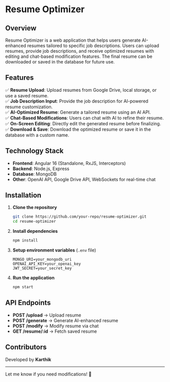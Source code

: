 # **Resume Optimizer**  

## **Overview**  
Resume Optimizer is a web application that helps users generate AI-enhanced resumes tailored to specific job descriptions. Users can upload resumes, provide job descriptions, and receive optimized resumes with editing and chat-based modification features. The final resume can be downloaded or saved in the database for future use.  

## **Features**  
✅ **Resume Upload**: Upload resumes from Google Drive, local storage, or use a saved resume.  
✅ **Job Description Input**: Provide the job description for AI-powered resume customization.  
✅ **AI-Optimized Resume**: Generate a tailored resume using an AI API.  
✅ **Chat-Based Modifications**: Users can chat with AI to refine their resume.  
✅ **On-Screen Editing**: Directly edit the generated resume before finalizing.  
✅ **Download & Save**: Download the optimized resume or save it in the database with a custom name.  

## **Technology Stack**  
- **Frontend**: Angular 16 (Standalone, RxJS, Interceptors)  
- **Backend**: Node.js, Express  
- **Database**: MongoDB  
- **Other**: OpenAI API, Google Drive API, WebSockets for real-time chat  

## **Installation**  
1. **Clone the repository**  
   ```sh
   git clone https://github.com/your-repo/resume-optimizer.git
   cd resume-optimizer
   ```  
2. **Install dependencies**  
   ```sh
   npm install  
   ```  
3. **Setup environment variables** (`.env` file)  
   ```
   MONGO_URI=your_mongodb_uri
   OPENAI_API_KEY=your_openai_key
   JWT_SECRET=your_secret_key
   ```  
4. **Run the application**  
   ```sh
   npm start  
   ```  

## **API Endpoints**  
- **POST /upload** → Upload resume  
- **POST /generate** → Generate AI-enhanced resume  
- **POST /modify** → Modify resume via chat  
- **GET /resume/:id** → Fetch saved resume  

## **Contributors**  
Developed by **Karthik**  

---  
Let me know if you need modifications! 🚀